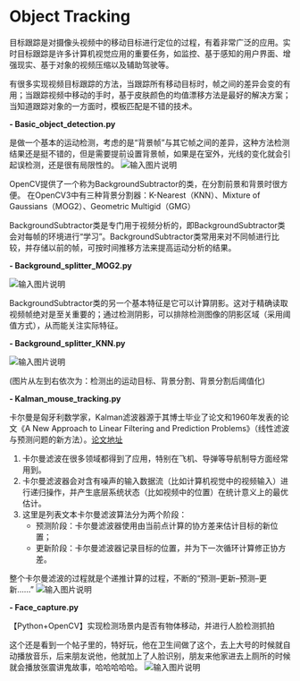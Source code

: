 # Object Tracking

目标跟踪是对摄像头视频中的移动目标进行定位的过程，有着非常广泛的应用。实时目标跟踪是许多计算机视觉应用的重要任务，如监控、基于感知的用户界面、增强现实、基于对象的视频压缩以及辅助驾驶等。

有很多实现视频目标跟踪的方法，当跟踪所有移动目标时，帧之间的差异会变的有用；当跟踪视频中移动的手时，基于皮肤颜色的均值漂移方法是最好的解决方案；当知道跟踪对象的一方面时，模板匹配是不错的技术。


 **- Basic_object_detection.py** 

是做一个基本的运动检测，考虑的是“背景帧”与其它帧之间的差异，这种方法检测结果还是挺不错的，但是需要提前设置背景帧，如果是在室外，光线的变化就会引起误检测，还是很有局限性的。
![输入图片说明](https://git.oschina.net/uploads/images/2017/0823/102724_44d07c58_1487586.png "20170621092612303.png")


OpenCV提供了一个称为BackgroundSubtractor的类，在分割前景和背景时很方便。 
在OpenCV3中有三种背景分割器：K-Nearest（KNN）、Mixture of Gaussians（MOG2）、Geometric Multigid（GMG）

BackgroundSubtractor类是专门用于视频分析的，即BackgroundSubtractor类会对每帧的环境进行“学习”。BackgroundSubtractor类常用来对不同帧进行比较，并存储以前的帧，可按时间推移方法来提高运动分析的结果。

 **- Background_splitter_MOG2.py** 

![输入图片说明](https://git.oschina.net/uploads/images/2017/0824/081017_95859534_1487586.png "20170621173838645.png")

BackgroundSubtractor类的另一个基本特征是它可以计算阴影。这对于精确读取视频帧绝对是至关重要的；通过检测阴影，可以排除检测图像的阴影区域（采用阈值方式），从而能关注实际特征。

 **- Background_splitter_KNN.py** 

![输入图片说明](https://git.oschina.net/uploads/images/2017/0824/081106_97b09c7a_1487586.png "20170621180534284.png")

(图片从左到右依次为：检测出的运动目标、背景分割、背景分割后阈值化)

 **- Kalman_mouse_tracking.py** 

卡尔曼是匈牙利数学家，Kalman滤波器源于其博士毕业了论文和1960年发表的论文《A New Approach to Linear Filtering and Prediction Problems》（线性滤波与预测问题的新方法）。[论文地址](http://xueshu.baidu.com/s?wd=paperuri:%2885cb47b4792381a0e07affaf64865747%29&filter=sc_long_sign&sc_ks_para=q=A%20New%20Approach%20to%20Linear%20Filtering%20and%20Prediction%20Problems&tn=SE_baiduxueshu_c1gjeupa&ie=utf-8&sc_us=17845477967171964869) 
1. 卡尔曼滤波在很多领域都得到了应用，特别在飞机、导弹等导航制导方面经常用到。
2. 卡尔曼滤波器会对含有噪声的输入数据流（比如计算机视觉中的视频输入）进行递归操作，并产生底层系统状态（比如视频中的位置）在统计意义上的最优估计。
3. 这里是列表文本卡尔曼滤波算法分为两个阶段：
    - 预测阶段：卡尔曼滤波器使用由当前点计算的协方差来估计目标的新位置；
    - 更新阶段：卡尔曼滤波器记录目标的位置，并为下一次循环计算修正协方差。

整个卡尔曼滤波的过程就是个递推计算的过程，不断的“预测–更新–预测–更新……”
![输入图片说明](https://git.oschina.net/uploads/images/2017/0824/082414_be0bb08a_1487586.png "20170704103159798.png")

**- Face_capture.py**

【Python+OpenCV】实现检测场景内是否有物体移动，并进行人脸检测抓拍

这个还是看到一个帖子里的，特好玩，他在卫生间做了这个，去上大号的时候就自动播放音乐，后来朋友说他，他就加上了人脸识别，朋友来他家进去上厕所的时候就会播放张震讲鬼故事，哈哈哈哈哈。
![输入图片说明](http://img.blog.csdn.net/20170608200539380?watermark/2/text/aHR0cDovL2Jsb2cuY3Nkbi5uZXQvbHdwbHdm/font/5a6L5L2T/fontsize/400/fill/I0JBQkFCMA==/dissolve/70/gravity/SouthEast)



